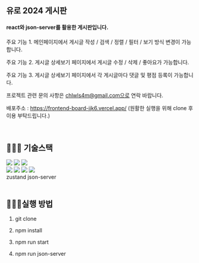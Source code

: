 ## 유로 2024 게시판

#### react와 json-server를 활용한 게시판입니다.

주요 기능 1. 메인페이지에서 게시글 작성 / 검색 / 정렬 / 필터 / 보기 방식 변경이 가능합니다.

주요 기능 2. 게시글 상세보기 페이지에서 게시글 수정 / 삭제 / 좋아요가 가능합니다.

주요 기능 3. 게시글 상세보기 페이지에서 각 게시글마다 댓글 및 평점 등록이 가능합니다.

프로젝트 관련 문의 사항은 chlwls4m@gmail.com으로 연락 바랍니다.

배포주소 : https://frontend-board-jjk6.vercel.app/ (원활한 실행을 위해 clone 후 이용 부탁드립니다.)

<br />

## 🧑🏻‍💻 기술스택

<div>
  <img src="https://img.shields.io/badge/Typescript-3178C6?style=for-the-badge&logo=typescript&logoColor=white"/>
  <img src="https://img.shields.io/badge/react-61DAFB?style=for-the-badge&logo=react&logoColor=white">
   <img src="https://img.shields.io/badge/styledcomponents-DB7093?style=for-the-badge&logo=npm&logoColor=white">
  
</div>
<div>
    <img src="https://img.shields.io/badge/npm-CB3837?style=for-the-badge&logo=npm&logoColor=white"> 
   <img src="https://img.shields.io/badge/axios-5A29E4?style=for-the-badge&logo=axios&logoColor=white">
   <img src="https://img.shields.io/badge/git-F05032?style=for-the-badge&logo=git&logoColor=white">
 <img src="https://img.shields.io/badge/figma-F24E1E?style=for-the-badge&logo=figma&logoColor=white">
</div>
<div>
  <span>zustand</span>
  <span>json-server</span>
</div>

<br />

## 🧑🏻‍💻실행 방법

1. git clone

2. npm install

3. npm run start

4. npm run json-server
